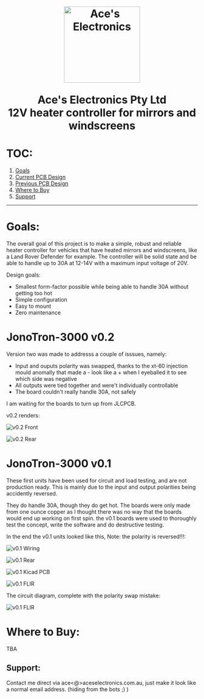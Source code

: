 

<h1 align="center">
  <a href="http://aceselectronics.com.au"><img src=".repo_files/ae_red_320_nobg.png" alt="Ace's Electronics" width="200"></a>  

  Ace's Electronics Pty Ltd  
  12V heater controller for mirrors and windscreens  
</h1>

# TOC:
1. <a href="#goals">Goals</a>
1. <a href="#JonoTron-3000-v0.2">Current PCB Design</a>
1. <a href="#JonoTron-3000-v0.1">Previous PCB Design</a>
1. <a href="#where-to-buy">Where to Buy</a>
1. <a href="#support">Support</a>
---
# Goals:
The overall goal of this project is to make a simple, robust and reliable heater controller for vehicles that have heated mirrors and windscreens, like a Land Rover Defender for example. The controller will be solid state and be able to handle up to 30A at 12-14V with a maximum input voltage of 20V.

Design goals:  
- Smallest form-factor possible while being able to handle 30A without getting too hot
- Simple configuration
- Easy to mount
- Zero maintenance

# JonoTron-3000 v0.2
Version two was made to addresss a couple of isssues, namely:
- Input and ouputs polarity was swapped, thanks to the xt-60 injection mould anomally that made a - look like a + when I eyeballed it to see which side was negative
- All outputs were tied together and were't individually controllable
- The board couldn't really handle 30A, not safely

I am waiting for the boards to turn up from JLCPCB.

v0.2 renders: 

![v0.2 Front](.repo_files/v0_2/JonoBro_v0_2.png)

![v0.2 Rear](.repo_files/v0_2/JonoBro_rear_v0_2.png)

# JonoTron-3000 v0.1
These first units have been used for circuit and load testing, and are not production ready. This is mainly due to the input and output polarities being accidently reversed. 

They do handle 30A, though they do get hot. The boards were only made from one ounce copper as I thought there was no way that the boards would end up working on first spin. the v0.1 boards were used to thoroughly test the concept, write the software and do destructive testing.

In the end the v0.1 units looked like this, Note: the polarity is reversed!!!: 

![v0.1 Wiring](.repo_files/v0_1/JonoBro_v0_1_wiring.png)

![v0.1 Rear](.repo_files/v0_1/JonoBro_v0_1_rear.png)

![v0.1 Kicad PCB](.repo_files/v0_1/JonoBro_v0_1_pcb.png)

![v0.1 FLIR](.repo_files/v0_1/JonoBro_v0_1_FLIR.png)

The circuit diagram, complete with the polarity swap mistake:

![v0.1 FLIR](.repo_files/v0_1/JonoBro_v0_1_schematic.png)

# Where to Buy:
TBA

## Support:
Contact me direct via ace<@>aceselectronics.com.au, just make it look like a normal email address. (hiding from the bots ;) )